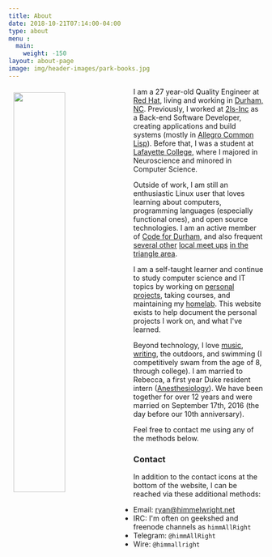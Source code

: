 ```yaml
---
title: About
date: 2018-10-21T07:14:00-04:00
type: about
menu : 
  main:
    weight: -150
layout: about-page
image: img/header-images/park-books.jpg
---
```


<img src="../../img/notch-avatar.jpg" style="width: 45%; float: left; margin: 10px 10px 10px 10px;"/>

I am a 27 year-old Quality Engineer at [Red Hat](https://redhat.com),
living and working in [Durham, NC](https://durhamnc.gov/). Previously,
I worked at [2Is-Inc](http://2is-inc.com/) as a Back-end Software Developer,
creating applications and build systems (mostly in [Allegro Common
Lisp](https://franz.com/products/allegro-common-lisp/)). Before that, I
was a student at [Lafayette College](https://www.lafayette.edu/),
where I majored in Neuroscience and minored in Computer Science.

Outside of work, I am still an enthusiastic Linux user that loves
learning about computers, programming languages (especially functional
ones), and open source technologies. I am an active member of [Code
for Durham](http://codefordurham.com/), and also frequent [several
other](https://trilug.org/) [local
meet ups](https://www.meetup.com/TriClojure) [in
the](https://www.meetup.com/learn-code-rdu/) [triangle
area](https://www.meetup.com/Triangle-Kubernetes-Meetup/).

I am a self-taught learner and continue to study computer science and
IT topics by working on [personal
projects](https://github.com/himmAllRight?tab=repositories), taking
courses, and maintaining my
[homelab](http://ryan.himmelwright.net/pages/homelab/). This website
exists to help document the personal projects I work on, and what I've
learned.

Beyond technology, I love [music](https://bandcamp.com/himmallright),
[writing](http://ryan.himmelwright.net/post/), the outdoors, and
swimming (I competitively swam from the age of 8, through college). I
am married to Rebecca, a first year Duke resident intern
([Anesthesiology](https://anesthesia.mc.duke.edu/)). We have been
together for over 12 years and were married on September 17th, 2016
(the day before our 10th anniversary).

Feel free to contact me using any of the methods below.


### Contact
In addition to the contact icons at the bottom of the website, I can
be reached via these additional methods:

* Email: [ryan@himmelwright.net](mailto:ryan@himmelwright.net)
* IRC: I'm often on geekshed and freenode channels as `himmAllRight`
* Telegram: `@himmAllRight`
* Wire: `@himmallright`
 


